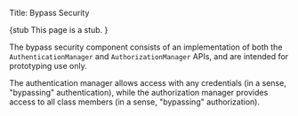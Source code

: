 Title: Bypass Security

[//]: # (content copied to _user-guide_security)

{stub
This page is a stub.
}

The bypass security component consists of an implementation of both the `AuthenticationManager` and `AuthorizationManager` APIs, and are intended for prototyping use only.

The authentication manager allows access with any credentials (in a sense, "bypassing" authentication), while the authorization manager provides access to all class members (in a sense, "bypassing" authorization).
